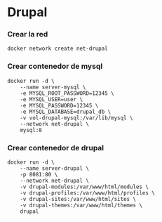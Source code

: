 # Drupal

### Crear la red
```
docker network create net-drupal
```

### Crear contenedor de mysql
```
docker run -d \
    --name server-mysql \
    -e MYSQL_ROOT_PASSWORD=12345 \
    -e MYSQL_USER=user \
    -e MYSQL_PASSWORD=12345 \
    -e MYSQL_DATABASE=drupal_db \
    -v vol-drupal-mysql:/var/lib/mysql \
    --network net-drupal \
    mysql:8
```

### Crear contenedor de drupal
```
docker run -d \
    --name server-drupal \
    -p 8081:80 \
    --network net-drupal \
    -v drupal-modules:/var/www/html/modules \
    -v drupal-profiles:/var/www/html/profiles \
    -v drupal-sites:/var/www/html/sites \
    -v drupal-themes:/var/www/html/themes \
    drupal
```